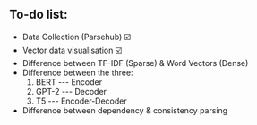 ## To-do list:
- Data Collection (Parsehub) :ballot_box_with_check:
- Vector data visualisation :ballot_box_with_check:
- Difference between TF-IDF (Sparse) & Word Vectors (Dense)
- Difference between the three:
    1. BERT ---  Encoder
    2. GPT-2 ---  Decoder
    3. T5 --- Encoder-Decoder
- Difference between dependency & consistency parsing


<!-- ## To-do list for GPT-3 -->
<!-- 1. Learn about containerizing code into docker
2. Learn about severless and server deployment of code as an API
3. Learn low code web building tools like Bubble, Webflow, etc so I can build full-scale NLP products -->
